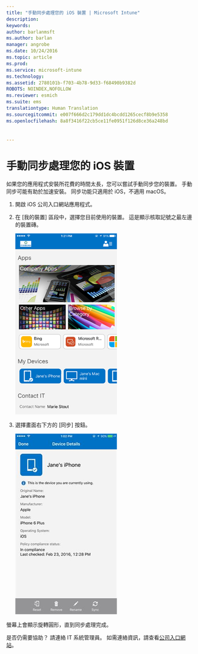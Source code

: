 ```yaml
---
title: "手動同步處理您的 iOS 裝置 | Microsoft Intune"
description: 
keywords: 
author: barlanmsft
ms.author: barlan
manager: angrobe
ms.date: 10/24/2016
ms.topic: article
ms.prod: 
ms.service: microsoft-intune
ms.technology: 
ms.assetid: 2780101b-f703-4b78-9d33-f68490b9382d
ROBOTS: NOINDEX,NOFOLLOW
ms.reviewer: esmich
ms.suite: ems
translationtype: Human Translation
ms.sourcegitcommit: e007f666d2c179dd1dc4bcdd1265cecf8b9e5358
ms.openlocfilehash: 8a8f3416f22cb5ce11fe0951f126d8ce36a248bd


---
```



# <a name="sync-your-ios-device-manually"></a>手動同步處理您的 iOS 裝置

如果您的應用程式安裝所花費的時間太長，您可以嘗試手動同步您的裝置。 手動同步可能有助於加速安裝。 同步功能只適用於 iOS，不適用 macOS。

1. 開啟 iOS 公司入口網站應用程式。

2. 在 [我的裝置] 區段中，選擇您目前使用的裝置。 這是顯示核取記號之最左邊的裝置磚。

    ![裝置畫面與 [我的裝置] 區段](./media/ios-sync-1-comp-portal-apps.png)

3.  選擇畫面右下方的 [同步] 按鈕。

    ![裝置詳細資料與 [同步] 按鈕](./media/ios-sync-2-sync-button.png)

螢幕上會顯示旋轉圓形，直到同步處理完成。

是否仍需要協助？ 請連絡 IT 系統管理員。 如需連絡資訊，請查看[公司入口網站](http://portal.manage.microsoft.com)。



<!--HONumber=Dec16_HO1-->



